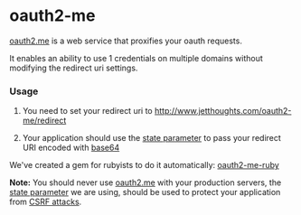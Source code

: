 oauth2-me
=========

[oauth2.me] is a web service that proxifies your oauth requests.

It enables an ability to use 1 credentials on multiple domains without modifying the redirect uri settings.

### Usage

1. You need to set your redirect uri to http://www.jetthoughts.com/oauth2-me/redirect

2. Your application should use the [state parameter] to pass your redirect URI encoded with [base64]

  We've created a gem for rubyists to do it automatically: [oauth2-me-ruby]

**Note:** You should never use [oauth2.me] with your production servers, the [state parameter] we are using,
should be used to protect your application from [CSRF attacks].


[oauth2.me]:http://www.jetthoughts.com/oauth2-me/
[state parameter]:https://tools.ietf.org/html/rfc6749#section-4.1.1
[oauth2-me-ruby]:https://github.com/jetthoughts/oauth2-me-ruby
[base64]:http://en.wikipedia.org/wiki/Base64
[CSRF attacks]:https://www.owasp.org/index.php/Cross-Site_Request_Forgery_(CSRF)
